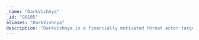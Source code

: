 ```yaml
---
_name: "DarkVishnya"
_id: "G0105"
aliases: "DarkVishnya"
description: "DarkVishnya is a financially motivated threat actor targeting financial institutions in Eastern Europe. In 2017-2018 the group attacked at least 8 banks in this region."
---
```

